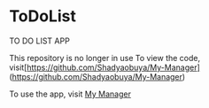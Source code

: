 # ToDoList

TO DO LIST APP

This repository is no longer in use
To view the code, visit[https://github.com/Shadyaobuya/My-Manager] (https://github.com/Shadyaobuya/My-Manager)

To use the app, visit [My Manager](https://my-manager-to-do-app.herokuapp.com/)



